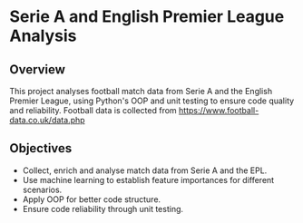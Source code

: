# Serie A and English Premier League Analysis

## Overview
This project analyses football match data from Serie A and the English Premier League, using Python's OOP and unit testing to ensure code quality and reliability. Football data is collected from https://www.football-data.co.uk/data.php

## Objectives
- Collect, enrich and analyse match data from Serie A and the EPL.
- Use machine learning to establish feature importances for different scenarios.
- Apply OOP for better code structure.
- Ensure code reliability through unit testing.




